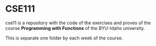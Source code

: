 # CSE111

cse11 is a repository with the code of the exercises and proves of the course **Programming with Functions** of the BYU-Idaho university.

This is separate one folder by each week of the course.
